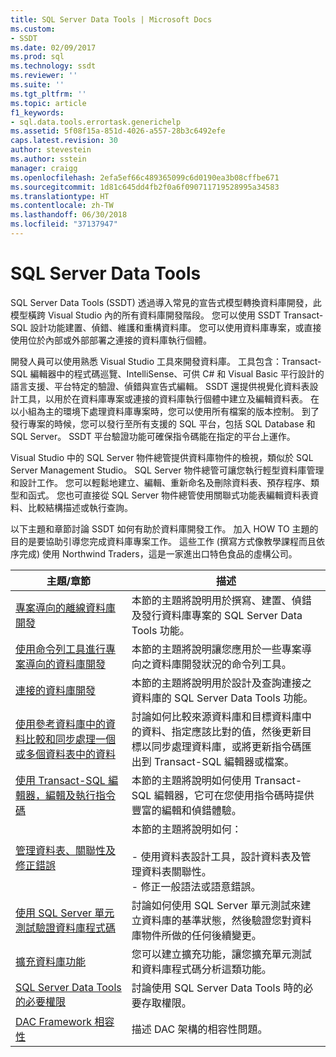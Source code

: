 ```yaml
---
title: SQL Server Data Tools | Microsoft Docs
ms.custom:
- SSDT
ms.date: 02/09/2017
ms.prod: sql
ms.technology: ssdt
ms.reviewer: ''
ms.suite: ''
ms.tgt_pltfrm: ''
ms.topic: article
f1_keywords:
- sql.data.tools.errortask.generichelp
ms.assetid: 5f08f15a-851d-4026-a557-28b3c6492efe
caps.latest.revision: 30
author: stevestein
ms.author: sstein
manager: craigg
ms.openlocfilehash: 2efa5ef66c489365099c6d0190ea3b08cffbe671
ms.sourcegitcommit: 1d81c645dd4fb2f0a6f090711719528995a34583
ms.translationtype: HT
ms.contentlocale: zh-TW
ms.lasthandoff: 06/30/2018
ms.locfileid: "37137947"
---
```

# <a name="sql-server-data-tools"></a>SQL Server Data Tools
SQL Server Data Tools (SSDT) 透過導入常見的宣告式模型轉換資料庫開發，此模型橫跨 Visual Studio 內的所有資料庫開發階段。 您可以使用 SSDT Transact\-SQL 設計功能建置、偵錯、維護和重構資料庫。 您可以使用資料庫專案，或直接使用位於內部或外部部署之連接的資料庫執行個體。  
  
開發人員可以使用熟悉 Visual Studio 工具來開發資料庫。 工具包含：Transact\-SQL 編輯器中的程式碼巡覽、IntelliSense、可供 C# 和 Visual Basic 平行設計的語言支援、平台特定的驗證、偵錯與宣告式編輯。 SSDT 還提供視覺化資料表設計工具，以用於在資料庫專案或連接的資料庫執行個體中建立及編輯資料表。 在以小組為主的環境下處理資料庫專案時，您可以使用所有檔案的版本控制。 到了發行專案的時候，您可以發行至所有支援的 SQL 平台，包括 SQL Database 和 SQL Server。 SSDT 平台驗證功能可確保指令碼能在指定的平台上運作。  
  
Visual Studio 中的 SQL Server 物件總管提供資料庫物件的檢視，類似於 SQL Server Management Studio。 SQL Server 物件總管可讓您執行輕型資料庫管理和設計工作。 您可以輕鬆地建立、編輯、重新命名及刪除資料表、預存程序、類型和函式。 您也可直接從 SQL Server 物件總管使用關聯式功能表編輯資料表資料、比較結構描述或執行查詢。  
  
以下主題和章節討論 SSDT 如何有助於資料庫開發工作。 加入 HOW TO 主題的目的是要協助引導您完成資料庫專案工作。 這些工作 (撰寫方式像教學課程而且依序完成) 使用 Northwind Traders，這是一家進出口特色食品的虛構公司。  
  
|主題/章節|描述|  
|-------------------|---------------|  
|[專案導向的離線資料庫開發](../ssdt/project-oriented-offline-database-development.md)|本節的主題將說明用於撰寫、建置、偵錯及發行資料庫專案的 SQL Server Data Tools 功能。|  
|[使用命令列工具進行專案導向的資料庫開發](../ssdt/project-oriented-database-development-using-command-line-tools.md)|本節的主題將說明讓您應用於一些專案導向之資料庫開發狀況的命令列工具。|  
|[連接的資料庫開發](../ssdt/connected-database-development.md)|本節的主題將說明用於設計及查詢連接之資料庫的 SQL Server Data Tools 功能。|  
|[使用參考資料庫中的資料比較和同步處理一個或多個資料表中的資料](../ssdt/compare-and-synchronize-data-in-tables-with-data-in-reference-database.md)|討論如何比較來源資料庫和目標資料庫中的資料、指定應該比對的值，然後更新目標以同步處理資料庫，或將更新指令碼匯出到 Transact\-SQL 編輯器或檔案。|  
|[使用 Transact-SQL 編輯器，編輯及執行指令碼](../ssdt/use-transact-sql-editor-to-edit-and-execute-scripts.md)|本節的主題將說明如何使用 Transact\-SQL 編輯器，它可在您使用指令碼時提供豐富的編輯和偵錯體驗。|  
|[管理資料表、關聯性及修正錯誤](../ssdt/manage-tables-relationships-and-fix-errors.md)|本節的主題將說明如何：<br /><br />-   使用資料表設計工具，設計資料表及管理資料表關聯性。<br />-   修正一般語法或語意錯誤。|  
|[使用 SQL Server 單元測試驗證資料庫程式碼](../ssdt/verifying-database-code-by-using-sql-server-unit-tests.md)|討論如何使用 SQL Server 單元測試來建立資料庫的基準狀態，然後驗證您對資料庫物件所做的任何後續變更。|  
|[擴充資料庫功能](../ssdt/extending-the-database-features.md)|您可以建立擴充功能，讓您擴充單元測試和資料庫程式碼分析這類功能。|  
|[SQL Server Data Tools 的必要權限](../ssdt/required-permissions-for-sql-server-data-tools.md)|討論使用 SQL Server Data Tools 時的必要存取權限。|  
|[DAC Framework 相容性](../ssdt/dac-framework-compatibility.md)|描述 DAC 架構的相容性問題。|  
  

  
